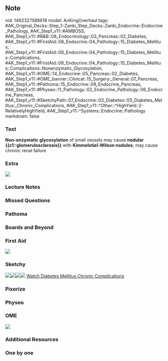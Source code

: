 ## Note
nid: 1462327588618
model: AnKingOverhaul
tags: #AK_Original_Decks::Step_1::Zanki_Step_Decks::Zanki_Endocrine::Endocrine_Pathology, #AK_Step1_v11::#AMBOSS, #AK_Step1_v11::#B&B::08_Endocrinology::03_Pancreas::02_Diabetes, #AK_Step1_v11::#FirstAid::08_Endocrine::04_Pathology::15_Diabetes_Mellitus, #AK_Step1_v11::#FirstAid::08_Endocrine::04_Pathology::15_Diabetes_Mellitus::Complications, #AK_Step1_v11::#FirstAid::08_Endocrine::04_Pathology::15_Diabetes_Mellitus::Complications::Nonenzymatic_Glycosylation, #AK_Step1_v11::#OME::14_Endocrine::05_Pancreas::02_Diabetes, #AK_Step1_v11::#OME_banner::Clinical::15_Surgery:_General::07_Pancreas, #AK_Step1_v11::#Pathoma::15_Endocrine::09_Endocrine_Pancreas, #AK_Step1_v11::#Physeo::11_Pathology::02_Endocrine_Pathology::06_Endocrine_Pancreas, #AK_Step1_v11::#SketchyPath::07_Endocrine::03_Diabetes::03_Diabetes_Mellitus:_Chronic_Complications, #AK_Step1_v11::^Other::^HighYield::2-RelativelyHighYield, #AK_Step1_v11::^Systems::Endocrine::Pathology
markdown: false

### Text
<div>
  <b>Non-enzymatic glycosylation</b> of small vessels may cause
  <b>nodular {{c1::glomerulosclerosis}}</b> with
  <b>Kimmelstiel-Wilson nodules</b>; may cause chronic renal
  failure
</div>

### Extra
<img src="paste-86917253169688.jpg">

### Lecture Notes


### Missed Questions


### Pathoma


### Boards and Beyond


### First Aid
<img src="tmpxyvjzu.png">

### Sketchy
<img src=
"Screen%20Shot%202020-03-16%20at%204.07.09%20PM.JPG"><img src=
"Screen%20Shot%202020-03-16%20at%204.07.20%20PM.JPG"><img src=
"Screen%20Shot%202020-03-16%20at%204.07.37%20PM.JPG"><img src=
"Zoverall%20picture%20(104)_1566160514431.JPG"> <a href=
"https://dashboard.sketchy.com/study/medical/courses/medical-pathophysiology/units/medical-pathophysiology-endocrine/videos/medical-pathophysiology-endocrine-diabetes-diabetes-mellitus-chronic-complications?utm_source=anki&utm_medium=partnership&utm_campaign=february_update&utm_content=medical">
Watch Diabetes Mellitus Chronic Complications</a>

### Pixorize


### Physeo


### OME
<div class="ome-widget">
  <a href=
  "https://onlinemeded.org/spa/surgery-general/pancreas/acquire?ref=anki">
  <img src="_OME_AnkiFlashcards_Lesson_1.png"></a>
</div>

### Additional Resources


### One by one

